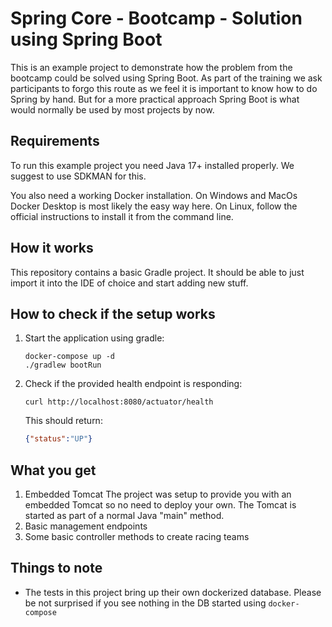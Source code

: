 # Spring Core - Bootcamp - Solution using Spring Boot

This is an example project to demonstrate how the problem from the bootcamp could be solved using Spring Boot.
As part of the training we ask participants to forgo this route as we feel it is important to know how to do Spring by hand.
But for a more practical approach Spring Boot is what would normally be used by most projects by now.

## Requirements

To run this example project you need Java 17+ installed properly.
We suggest to use SDKMAN for this.

You also need a working Docker installation.
On Windows and MacOs Docker Desktop is most likely the easy way here.
On Linux, follow the official instructions to install it from the command line.

## How it works

This repository contains a basic Gradle project.
It should be able to just import it into the IDE of choice and start adding new stuff.

## How to check if the setup works

1. Start the application using gradle:
   ```
   docker-compose up -d
   ./gradlew bootRun
   ```

2. Check if the provided health endpoint is responding:
   ```
   curl http://localhost:8080/actuator/health
   ```
   This should return:
   ```json
   {"status":"UP"}
   ```

## What you get

1. Embedded Tomcat
   The project was setup to provide you with an embedded Tomcat so no need to deploy your own.
   The Tomcat is started as part of a normal Java "main" method.
2. Basic management endpoints
3. Some basic controller methods to create racing teams

## Things to note

- The tests in this project bring up their own dockerized database.
  Please be not surprised if you see nothing in the DB started using `docker-compose`
